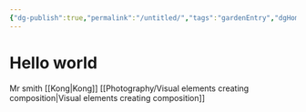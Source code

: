 ```yaml
---
{"dg-publish":true,"permalink":"/untitled/","tags":"gardenEntry","dgHomeLink":true,"dgPassFrontmatter":false}
---
```



# Hello world
Mr smith
[[Kong|Kong]]
[[Photography/Visual elements creating composition|Visual elements creating composition]]